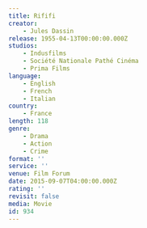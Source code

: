 ```yaml
---
title: Rififi
creator:
    - Jules Dassin
release: 1955-04-13T00:00:00.000Z
studios:
    - Indusfilms
    - Société Nationale Pathé Cinéma
    - Prima Films
language:
    - English
    - French
    - Italian
country:
    - France
length: 118
genre:
    - Drama
    - Action
    - Crime
format: ''
service: ''
venue: Film Forum
date: 2015-09-07T04:00:00.000Z
rating: ''
revisit: false
media: Movie
id: 934
---
```



